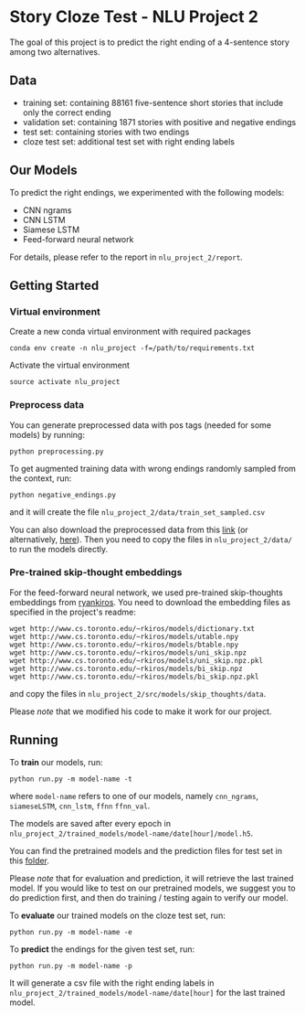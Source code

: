 # Story Cloze Test - NLU Project 2

The goal of this project is to predict the right ending of a 4-sentence story 
among two alternatives.

## Data
- training set: containing 88161 five-sentence short stories that include only the correct ending
- validation set: containing 1871 stories with positive and negative endings
- test set: containing stories with two endings
- cloze test set: additional test set with right ending labels


## Our Models

To predict the right endings, we experimented with the following models:
- CNN ngrams
- CNN LSTM
- Siamese LSTM
- Feed-forward neural network

For details, please refer to the report in `nlu_project_2/report`.


## Getting Started

### Virtual environment

Create a new conda virtual environment with required packages

```
conda env create -n nlu_project -f=/path/to/requirements.txt
```

Activate the virtual environment

```
source activate nlu_project
```

### Preprocess data
You can generate preprocessed data with pos tags (needed for some models) by running:

```
python preprocessing.py
```

To get augmented training data with wrong endings randomly sampled from the context, run:
```
python negative_endings.py
```
and it will create the file `nlu_project_2/data/train_set_sampled.csv`

You can also download the preprocessed data from this [link](https://polybox.ethz.ch/index.php/s/PQ6bl6fPqKDn9vz) 
(or alternatively, [here](https://drive.google.com/open?id=1wjolQtvZZHWZSd3MOfufIaPNsYZkxXxY)). 
Then you need to copy the files in `nlu_project_2/data/` to run the models directly.


### Pre-trained skip-thought embeddings

For the feed-forward neural network, we used pre-trained skip-thoughts embeddings 
from [ryankiros](https://github.com/ryankiros/skip-thoughts). You need to download the 
embedding files as specified in the project's readme:
```
wget http://www.cs.toronto.edu/~rkiros/models/dictionary.txt
wget http://www.cs.toronto.edu/~rkiros/models/utable.npy
wget http://www.cs.toronto.edu/~rkiros/models/btable.npy
wget http://www.cs.toronto.edu/~rkiros/models/uni_skip.npz
wget http://www.cs.toronto.edu/~rkiros/models/uni_skip.npz.pkl
wget http://www.cs.toronto.edu/~rkiros/models/bi_skip.npz
wget http://www.cs.toronto.edu/~rkiros/models/bi_skip.npz.pkl
```
and copy the files in `nlu_project_2/src/models/skip_thoughts/data`.

Please *note* that we modified his code to make it work for our project.


## Running
To **train** our models, run:
```
python run.py -m model-name -t
```
where `model-name` refers to one of our models, namely `cnn_ngrams`, `siameseLSTM`, `cnn_lstm`, 
`ffnn` `ffnn_val`.

The models are saved after every epoch in `nlu_project_2/trained_models/model-name/date[hour]/model.h5`.

You can find the pretrained models and the prediction files for test set
 in this [folder](https://polybox.ethz.ch/index.php/s/bRnpIz66EB7g1xD).
 
Please *note* that for evaluation and prediction, it will retrieve the last trained model. If you
would like to test on our pretrained models, we suggest you to do prediction first, and
then do training / testing again to verify our model.

To **evaluate** our trained models on the cloze test set, run:
```
python run.py -m model-name -e
```

To **predict** the endings for the given test set, run:
```
python run.py -m model-name -p
```
It will generate a csv file with the right ending labels in 
`nlu_project_2/trained_models/model-name/date[hour]` for the last trained model.

